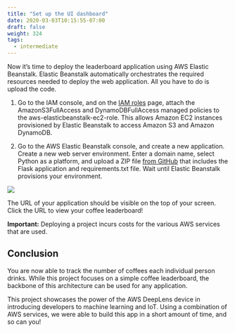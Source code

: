 ```yaml
---
title: "Set up the UI dashboard"
date: 2020-03-03T10:15:55-07:00
draft: false
weight: 324
tags:
  - intermediate
---
```



Now it’s time to deploy the leaderboard application using AWS Elastic Beanstalk. Elastic Beanstalk automatically orchestrates the required resources needed to deploy the web application. All you have to do is upload the code.

1. Go to the IAM console, and on the [IAM roles](https://console.aws.amazon.com/iam/home#/roles) page, attach the AmazonS3FullAccess and DynamoDBFullAccess managed policies to the aws-elasticbeanstalk-ec2-role. This allows Amazon EC2 instances provisioned by Elastic Beanstalk to access Amazon S3 and Amazon DynamoDB.

2. Go to the AWS Elastic Beanstalk console, and create a new application. Create a new web server environment. Enter a domain name, select Python as a platform, and upload a ZIP file [from GitHub](https://github.com/aws-samples/aws-deeplens-coffee-leaderboard/tree/master/app) that includes the Flask application and requirements.txt file. Wait until Elastic Beanstalk provisions your environment.

![](/images/040_track_coffee_consumption/044_set_up_ui/coffee-counter-10.gif)

The URL of your application should be visible on the top of your screen. Click the URL to view your coffee leaderboard!

__Important:__ Deploying a project incurs costs for the various AWS services that are used.

## Conclusion

You are now able to track the number of coffees each individual person drinks. While this project focuses on a simple coffee leaderboard, the backbone of this architecture can be used for any application.

This project showcases the power of the AWS DeepLens device in introducing developers to machine learning and IoT. Using a combination of AWS services, we were able to build this app in a short amount of time, and so can you!


